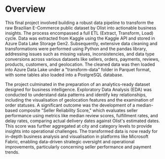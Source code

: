 # Overview

This final project involved building a robust data pipeline to transform the raw Brazilian E-Commerce public dataset by Olist into actionable business insights.
The process encompassed a full ETL (Extract, Transform, Load) cycle. Data was extracted from Kaggle using the Kaggle API and stored in Azure Data Lake Storage Gen2. 
Subsequently, extensive data cleaning and transformations were performed using Python and the pandas library, addressing issues such as missing values, inconsistencies,
and data type conversions across various datasets like sellers, orders, payments, reviews, products, customers, and geolocation. The cleaned data was then loaded into 
Azure Data Lake under a "transform-data" folder in Parquet format, with some tables also loaded into a PostgreSQL database.

The project culminated in the preparation of an analytics-ready dataset designed for business intelligence. Exploratory Data Analysis (EDA) was conducted to understand 
data patterns and identify key relationships, including the visualisation of geolocation features and the examination of order statuses. A significant outcome was the 
development of a median-based composite "Seller Reliability Score," which evaluates seller performance using metrics like median review scores, fulfillment rates, and 
delay rates, comparing actual delivery dates against Olist's estimated dates. This score was further aggregated at city and category levels to provide insights into 
operational challenges. The transformed data is now ready for in-depth business analysis and visualisation in platforms like Microsoft Fabric, enabling data-driven strategic oversight and operational improvements, particularly concerning seller performance and payment trends.
